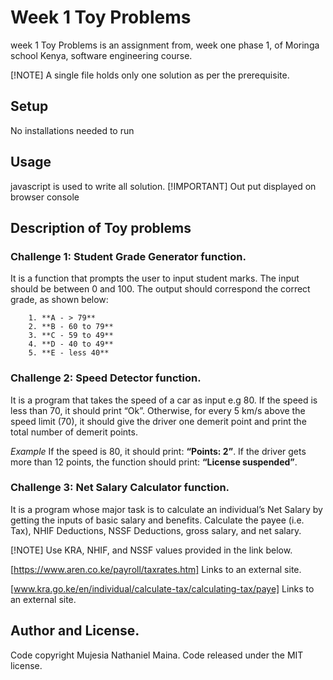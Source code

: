 # Week 1 Toy Problems 

 week 1 Toy Problems is an assignment from, week one phase 1,
 of Moringa school Kenya, software engineering course.

[!NOTE] 
A single file holds only one solution as per the prerequisite.


## Setup 

No installations needed to run


## Usage 

javascript is used to write all solution. 
[!IMPORTANT]
Out put displayed on browser console 



## Description of Toy problems 
### Challenge 1: Student Grade Generator function.

It is a function that prompts the user to input student marks. 
The input should be between 0 and 100. 
The output should correspond the correct grade, as shown below: 

        1. **A - > 79**
        2. **B - 60 to 79**
        3. **C - 59 to 49**
        4. **D - 40 to 49**
        5. **E - less 40**

 

### Challenge 2: Speed Detector function.

 It is a program that takes the speed of a car as input e.g 80. 
 If the speed is less than 70, it should print “Ok”. 
 Otherwise, for every 5 km/s above the speed limit (70), it should give the driver one demerit point and print the total number of demerit points.

*Example*
    If the speed is 80, it should print: **“Points: 2”**. 
    If the driver gets more than 12 points, the  function should print: **“License suspended”**.

 

### Challenge 3: Net Salary Calculator function.

It is a program whose major task is to calculate an individual’s Net Salary by getting the inputs of basic salary and benefits. 
Calculate the payee (i.e. Tax), NHIF Deductions, NSSF Deductions, gross salary, and net salary. 

[!NOTE] 
Use KRA, NHIF, and NSSF values provided in the link below.

[https://www.aren.co.ke/payroll/taxrates.htm] Links to an external site.

[www.kra.go.ke/en/individual/calculate-tax/calculating-tax/paye] Links to an external site.



## Author and License.

Code copyright Mujesia Nathaniel Maina. Code released under the MIT license.